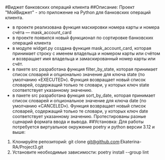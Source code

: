 #Виджет банковских операций клиента 
##Описание:
Проект "МойВиджет" - это приложение на Python для банковских операций клиента. 
- в проекте реализована функция маскировки номера карты и номера счёта — mask_account_card
- в проекте появился новый функционал по сортировке банковских операций клиента 
- в модуле widget.py создана функция mask_account_card, которая принимает строку с именем владельца и номером карты или счётом и возвращает имя владельца и замаскированный номер карты или счёт.
- в пакете src разработана функция filter_by_state, которая принимает список словарей и опционально значение для ключа state (по умолчанию «EXECUTED»). Функция возвращает новый список словарей, содержащий только те словари, у которых ключ state соответствует указанному значению.
- в пакете src разработана функция sort_by_date, которая принимает список словарей и опциональное значение для ключа date (по умолчанию «CANCELED»). Функция возвращает новый список словарей, содержащий только те словари, у которых ключ date соответствует указанному значению.
Протестированы разные сценарий формата ввода и вывода.
##Установка: Для работы потребуется виртуальное окружение poetry и python версии 3.12 и выше:
1. Клонируйте репозиторий:
   git clone git@github.com:Ekaterina-RA/Project3.git
2. Установите необходимые зависимости:
   poetry install --group lint


